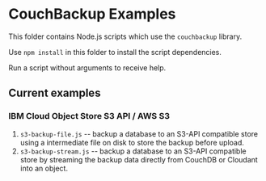 # CouchBackup Examples

This folder contains Node.js scripts which use the `couchbackup` library.

Use `npm install` in this folder to install the script dependencies.

Run a script without arguments to receive help.

## Current examples

### IBM Cloud Object Store S3 API / AWS S3

1. `s3-backup-file.js` -- backup a database to an S3-API compatible store
    using a intermediate file on disk to store the backup before upload.
2. `s3-backup-stream.js` -- backup a database to an S3-API compatible store
    by streaming the backup data directly from CouchDB or Cloudant into
    an object.
